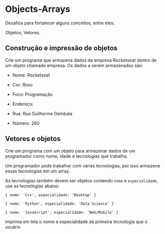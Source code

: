 # Objects-Arrays

Desafios para fortalecer alguns conceitos, entre eles:

Objetos;
Vetores.

## Construção e impressão de objetos
Crie um programa que armazena dados da empresa Rocketseat dentro de um objeto chamado empresa. Os dados a serem armazenados são:

* Nome: Rocketseat
* Cor: Roxo
* Foco: Programação

* Endereço:
* Rua: Rua Guilherme Gembala
* Número: 260

## Vetores e objetos
Crie um programa com um objeto para armazenar dados de um programador como nome, idade e tecnologias que trabalha.

Um programador pode trabalhar com várias tecnologias, por isso armazene essas tecnologias em um array.

As tecnologias também devem ser objetos contendo ``nome`` e ``especialidade``, use as tecnologias abaixo:

```
{ nome: 'C++', especialidade: 'Desktop' }  

{ nome: 'Python', especialidade: 'Data Science' }  

{ nome: 'JavaScript', especialidade: 'Web/Mobile' }  
```

 Imprima em tela o nome e especialidade da primeira tecnologia que o usuário
